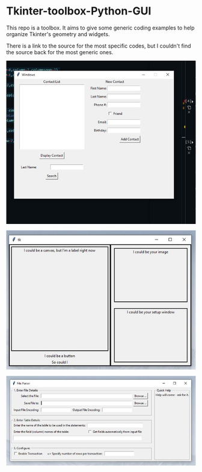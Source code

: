 # Tkinter-toolbox-Python-GUI
This repo is a toolbox. It aims to give some generic coding examples to help organize Tkinter's geometry and widgets.

There is a link to the source for the most specific codes, but I couldn't find the source back for the most generic ones.


![Alt text](GeometryAndWidgets.JPG "GeometryAndWidgets")

![Alt text](Geometry_V1.JPG?raw=true "Geometry_V1")

![Alt text](Geometry_V2.JPG?raw=true "Geometry_V2")


